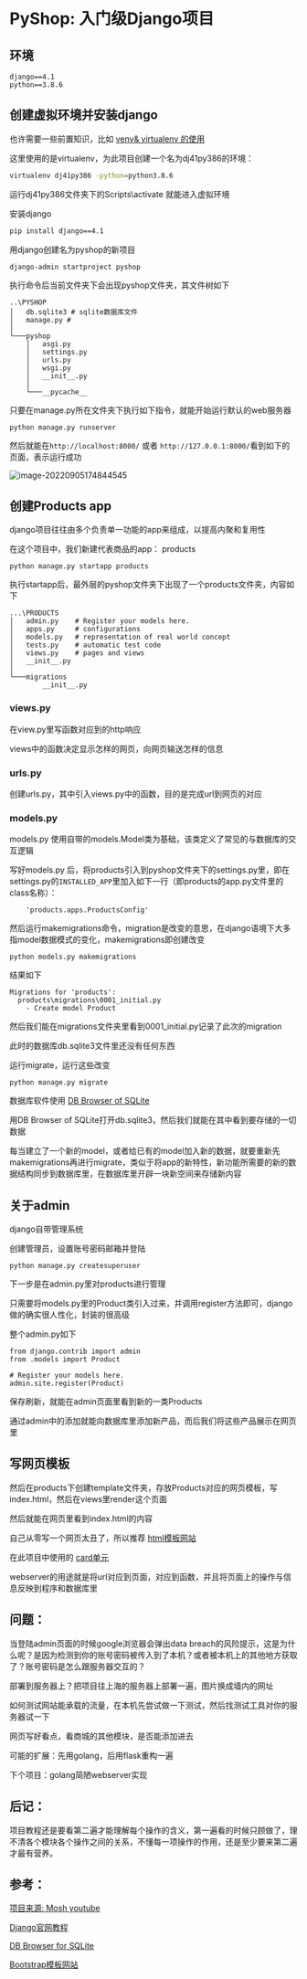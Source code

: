 # PyShop: 入门级Django项目

## 环境

```
django==4.1
python==3.8.6
```

## 创建虚拟环境并安装django

也许需要一些前置知识，比如 [venv& virtualenv 的使用](https://www.cnblogs.com/doublexi/p/15783355.html)

这里使用的是virtualenv，为此项目创建一个名为dj41py386的环境：

```bash
virtualenv dj41py386 -python=python3.8.6
```

运行dj41py386文件夹下的Scripts\activate 就能进入虚拟环境

安装django

```bash
pip install django==4.1
```

用django创建名为pyshop的新项目

```
django-admin startproject pyshop
```

执行命令后当前文件夹下会出现pyshop文件夹，其文件树如下

```
..\PYSHOP
│   db.sqlite3 # sqlite数据库文件
│   manage.py # 
│   
└───pyshop
    │   asgi.py
    │   settings.py
    │   urls.py
    │   wsgi.py
    │   __init__.py
    │   
    └───__pycache__
```

只要在manage.py所在文件夹下执行如下指令，就能开始运行默认的web服务器

```
python manage.py runserver
```

然后就能在`http://localhost:8000/` 或者 `http://127.0.0.1:8000/`看到如下的页面，表示运行成功

![image-20220905174844545](D:\web\djangoapp\PyShop_Django.assets\image-20220905174844545.png)

## 创建Products app

django项目往往由多个负责单一功能的app来组成，以提高内聚和复用性

在这个项目中，我们新建代表商品的app： products

```
python manage.py startapp products
```

执行startapp后，最外层的pyshop文件夹下出现了一个products文件夹，内容如下

```
...\PRODUCTS
│   admin.py	# Register your models here.
│   apps.py		# configurations 
│   models.py	# representation of real world concept
│   tests.py	# automatic test code
│   views.py	# pages and views
│   __init__.py
│
└───migrations
        __init__.py
```

### views.py

在view.py里写函数对应到的http响应

views中的函数决定显示怎样的网页，向网页输送怎样的信息

### urls.py

创建urls.py，其中引入views.py中的函数，目的是完成url到网页的对应

### models.py

models.py 使用自带的models.Model类为基础，该类定义了常见的与数据库的交互逻辑

写好models.py 后，将products引入到pyshop文件夹下的settings.py里，即在settings.py的`INSTALLED_APP`里加入如下一行（即products的app.py文件里的class名称）：

```
    'products.apps.ProductsConfig'
```

然后运行makemigrations命令，migration是改变的意思，在django语境下大多指model数据模式的变化，makemigrations即创建改变

```
python models.py makemigrations
```

结果如下

```
Migrations for 'products':
  products\migrations\0001_initial.py
    - Create model Product
```

然后我们能在migrations文件夹里看到0001_initial.py记录了此次的migration

此时的数据库db.sqlite3文件里还没有任何东西

运行migrate，运行这些改变

```
python manage.py migrate
```

数据库软件使用 [DB Browser of SQLite]( https://sqlitebrowser.org/)

用DB Browser of SQLite打开db.sqlite3，然后我们就能在其中看到要存储的一切数据

每当建立了一个新的model，或者给已有的model加入新的数据，就要重新先makemigrations再进行migrate，类似于将app的新特性，新功能所需要的新的数据结构同步到数据库里，在数据库里开辟一块新空间来存储新内容

## 关于admin

django自带管理系统

创建管理员，设置账号密码邮箱并登陆

```
python manage.py createsuperuser
```

下一步是在admin.py里对products进行管理

只需要将models.py里的Product类引入过来，并调用register方法即可，django做的确实很人性化，封装的很高级

整个admin.py如下

```
from django.contrib import admin
from .models import Product

# Register your models here.
admin.site.register(Product)
```

保存刷新，就能在admin页面里看到新的一类Products

通过admin中的添加就能向数据库里添加新产品，而后我们将这些产品展示在网页里

## 写网页模板

然后在products下创建template文件夹，存放Products对应的网页模板，写index.html，然后在views里render这个页面

然后就能在网页里看到index.html的内容

自己从零写一个网页太丑了，所以推荐 [html模板网站](https://getbootstrap.com/docs/5.2/getting-started/introduction/)

在此项目中使用的 [card单元](https://getbootstrap.com/docs/5.2/components/card/)

webserver的用途就是将url对应到页面，对应到函数，并且将页面上的操作与信息反映到程序和数据库里

## 问题：

当登陆admin页面的时候google浏览器会弹出data breach的风险提示，这是为什么呢？是因为检测到你的账号密码被传入到了本机？或者被本机上的其他地方获取了？账号密码是怎么跟服务器交互的？

部署到服务器上？把项目往上海的服务器上部署一遍，图片换成墙内的网址

如何测试网站能承载的流量，在本机先尝试做一下测试，然后找测试工具对你的服务器试一下

网页写好看点，看商城的其他模块，是否能添加进去

可能的扩展：先用golang，后用flask重构一遍

下个项目：golang简陋webserver实现

## 后记：

项目教程还是要看第二遍才能理解每个操作的含义，第一遍看的时候只顾做了，理不清各个模块各个操作之间的关系，不懂每一项操作的作用，还是至少要来第二遍才最有营养。

## 参考：

[项目来源: Mosh youtube](https://www.youtube.com/watch?v=_uQrJ0TkZlc&list=PLyN7oxIwNU8HIFoj5EggUyJPtGY2WQ1Px&ab_channel=ProgrammingwithMosh)

[Django官网教程](https://docs.djangoproject.com/zh-hans/4.1/intro/tutorial01/)

[DB Browser for SQLite]( https://sqlitebrowser.org/)

[Bootstrap模板网站](https://getbootstrap.com/docs/5.2/getting-started/introduction/)
